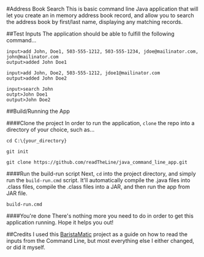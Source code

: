 #Address Book Search
This is basic command line Java application that will let you create an in memory address 
book record, and allow you to search the address book by first/last name, displaying any
matching records.

##Test Inputs
The application should be able to fulfill the following command...

```
input>add John, Doe1, 503-555-1212, 503-555-1234, jdoe@mailinator.com, john@mailinator.com
output>added John Doe1
```

```
input>add John, Doe2, 503-555-1212, jdoe1@mailinator.com
output>added John Doe2
```

```
input>search John
outpt>John Doe1
output>John Doe2
```

##Build/Running the App

####Clone the project
In order to run the application, `clone` the repo into a directory of your choice, such as...

```
cd C:\{your_directory}

git init

git clone https://github.com/readTheLine/java_command_line_app.git
```
  
####Run the build-run script
Next, `cd` into the project directory, and simply run the `build-run.cmd` script. It'll automatically 
compile the .java files into .class files, compile the .class files into a JAR, and then run the app
from JAR file.
```
build-run.cmd
```

####You're done
There's nothing more you need to do in order to get this application running. Hope it helps you out!
 
##Credits
I used this [BaristaMatic](https://github.com/gregsandell/CoffeeShop) project as a guide on how to read 
the inputs from the Command Line, but most everything else I either changed, or did it myself. 